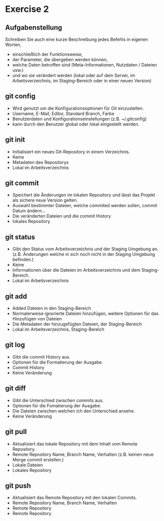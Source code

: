 # Exercise 2

## Aufgabenstellung
 Schreiben Sie auch eine kurze Beschreibung jedes Befehls in eigenen Worten,
 - einschließlich der Funktionsweise,
 - der Parameter, die übergeben werden können, 
 - welche Daten betroffen sind (Meta-Informationen, Nutzdaten / Dateien usw.) 
 - und wo sie verändert werden (lokal oder auf dem Server, im Arbeitsverzeichnis, im Staging-Bereich oder in einer neuen Version)

## git config 
- Wird genutzt um die Konfigurationsoptionen für Git einzustellen.
- Username, E-Mail, Editor, Standard Branch, Farbe
- Benutzerdaten und Konfigurationseinstellungen (z.B. ~/.gitconfig)
- kann durch den Benutzer global oder lokal eingestellt werden.

## git init 
- Initialisiert ein neues Git-Repository in einem Verzeichnis.
- Keine
- Metadaten des Repositorys
- Lokal im Arbeitsverzeichnis

## git commit 
- Speichert die Änderungen im lokalen Repository und lässt das Projekt als sichere neue Version gelten.
- Auswahl bestimmter Dateien, welche commited werden sollen, commit Datum ändern…
- Die veränderten Dateien und die commit History
- lokales Repository

## git status 
- Gibt den Status vom Arbeitsverzeichnis und der Staging Umgebung an. (z.B. Änderungen welche in sich noch nicht in der Staging Umgebung befinden.)
- Keine
- Informationen über die Dateien im Arbeitsverzeichnis und dem Staging-Bereich.
- Lokal im Arbeitsverzeichnis

## git add 
- Added Dateien in den Staging-Bereich
- Normalerweise ignorierte Dateien hinzufügen, weitere Optionen für das Hinzufügen von Dateien
- Die Metadaten der hinzugefügten Dateien, der Staging-Bereich
- Lokal im Arbeitsverzeichnis, Staging-Bereich

## git log 
- Gibt die commit History aus.
- Optionen für die Formatierung der Ausgabe.
- Commit History
- Keine Veränderung

## git diff 
- Gibt die Unterschied zwischen commits aus.
- Optionen für die Fomatierung der Ausgabe.
- Die Dateien zwischen welchen ich den Unterschied ansehe.
- Keine Veränderung

## git pull 
- Aktualisiert das lokale Repository mit dem Inhalt vom Remote Repository.
- Remote Repository Name, Branch Name, Verhalten (z.B. keinen neue Merge commit erstellen.)
- Lokale Dateien
- Lokales Repository

## git push
- Aktualisiert das Remote Repository mit den lokalen Commits.
- Remote Repository Name, Branch Name, Verhalten
- Remote Repository
- Remote Repository
